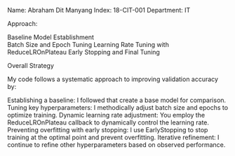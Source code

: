 Name: Abraham Dit Manyang
Index: 18-CIT-001
Department: IT

Approach:

  Baseline Model Establishment  
  Batch Size and Epoch Tuning
  Learning Rate Tuning with ReduceLROnPlateau
  Early Stopping and Final Tuning


  Overall Strategy

My code follows a systematic approach to improving validation accuracy by:

Establishing a baseline: I followed that  create a base model for comparison.
Tuning key hyperparameters: I methodically adjust batch size and epochs to optimize training.
Dynamic learning rate adjustment: You employ the ReduceLROnPlateau callback to dynamically control the learning rate.
Preventing overfitting with early stopping: I  use EarlyStopping to stop training at the optimal point and prevent overfitting.
Iterative refinement: I continue to refine other hyperparameters based on observed performance.
<!---
ditmanyangkajang-gith/ditmanyangkajang-gith is a ✨ special ✨ repository because its `README.md` (this file) appears on your GitHub profile.
You can click the Preview link to take a look at your changes.
--->
